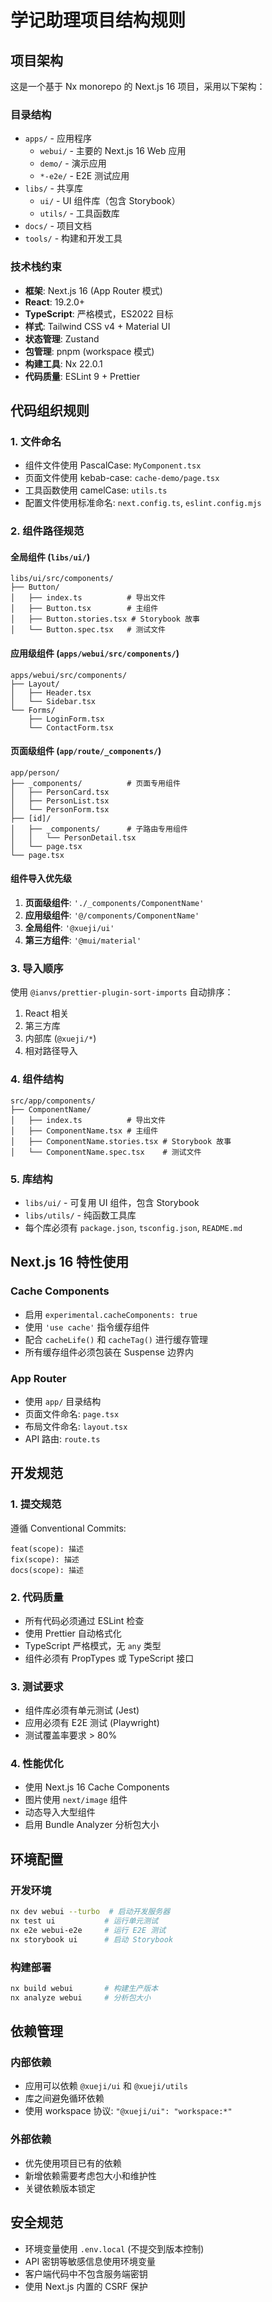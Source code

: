 # 学记助理项目结构规则

## 项目架构

这是一个基于 Nx monorepo 的 Next.js 16 项目，采用以下架构：

### 目录结构

- `apps/` - 应用程序
  - `webui/` - 主要的 Next.js 16 Web 应用
  - `demo/` - 演示应用
  - `*-e2e/` - E2E 测试应用
- `libs/` - 共享库
  - `ui/` - UI 组件库（包含 Storybook）
  - `utils/` - 工具函数库
- `docs/` - 项目文档
- `tools/` - 构建和开发工具

### 技术栈约束

- **框架**: Next.js 16 (App Router 模式)
- **React**: 19.2.0+
- **TypeScript**: 严格模式，ES2022 目标
- **样式**: Tailwind CSS v4 + Material UI
- **状态管理**: Zustand
- **包管理**: pnpm (workspace 模式)
- **构建工具**: Nx 22.0.1
- **代码质量**: ESLint 9 + Prettier

## 代码组织规则

### 1. 文件命名

- 组件文件使用 PascalCase: `MyComponent.tsx`
- 页面文件使用 kebab-case: `cache-demo/page.tsx`
- 工具函数使用 camelCase: `utils.ts`
- 配置文件使用标准命名: `next.config.ts`, `eslint.config.mjs`

### 2. 组件路径规范

#### 全局组件 (`libs/ui/`)

```
libs/ui/src/components/
├── Button/
│   ├── index.ts          # 导出文件
│   ├── Button.tsx        # 主组件
│   ├── Button.stories.tsx # Storybook 故事
│   └── Button.spec.tsx   # 测试文件
```

#### 应用级组件 (`apps/webui/src/components/`)

```
apps/webui/src/components/
├── Layout/
│   ├── Header.tsx
│   └── Sidebar.tsx
└── Forms/
    ├── LoginForm.tsx
    └── ContactForm.tsx
```

#### 页面级组件 (`app/route/_components/`)

```
app/person/
├── _components/          # 页面专用组件
│   ├── PersonCard.tsx
│   ├── PersonList.tsx
│   └── PersonForm.tsx
├── [id]/
│   ├── _components/      # 子路由专用组件
│   │   └── PersonDetail.tsx
│   └── page.tsx
└── page.tsx
```

#### 组件导入优先级

1. **页面级组件**: `'./_components/ComponentName'`
2. **应用级组件**: `'@/components/ComponentName'`
3. **全局组件**: `'@xueji/ui'`
4. **第三方组件**: `'@mui/material'`

### 3. 导入顺序

使用 `@ianvs/prettier-plugin-sort-imports` 自动排序：

1. React 相关
2. 第三方库
3. 内部库 (`@xueji/*`)
4. 相对路径导入

### 4. 组件结构

```
src/app/components/
├── ComponentName/
│   ├── index.ts          # 导出文件
│   ├── ComponentName.tsx # 主组件
│   ├── ComponentName.stories.tsx # Storybook 故事
│   └── ComponentName.spec.tsx    # 测试文件
```

### 5. 库结构

- `libs/ui/` - 可复用 UI 组件，包含 Storybook
- `libs/utils/` - 纯函数工具库
- 每个库必须有 `package.json`, `tsconfig.json`, `README.md`

## Next.js 16 特性使用

### Cache Components

- 启用 `experimental.cacheComponents: true`
- 使用 `'use cache'` 指令缓存组件
- 配合 `cacheLife()` 和 `cacheTag()` 进行缓存管理
- 所有缓存组件必须包装在 Suspense 边界内

### App Router

- 使用 `app/` 目录结构
- 页面文件命名: `page.tsx`
- 布局文件命名: `layout.tsx`
- API 路由: `route.ts`

## 开发规范

### 1. 提交规范

遵循 Conventional Commits:

```
feat(scope): 描述
fix(scope): 描述
docs(scope): 描述
```

### 2. 代码质量

- 所有代码必须通过 ESLint 检查
- 使用 Prettier 自动格式化
- TypeScript 严格模式，无 `any` 类型
- 组件必须有 PropTypes 或 TypeScript 接口

### 3. 测试要求

- 组件库必须有单元测试 (Jest)
- 应用必须有 E2E 测试 (Playwright)
- 测试覆盖率要求 > 80%

### 4. 性能优化

- 使用 Next.js 16 Cache Components
- 图片使用 `next/image` 组件
- 动态导入大型组件
- 启用 Bundle Analyzer 分析包大小

## 环境配置

### 开发环境

```bash
nx dev webui --turbo  # 启动开发服务器
nx test ui           # 运行单元测试
nx e2e webui-e2e     # 运行 E2E 测试
nx storybook ui      # 启动 Storybook
```

### 构建部署

```bash
nx build webui       # 构建生产版本
nx analyze webui     # 分析包大小
```

## 依赖管理

### 内部依赖

- 应用可以依赖 `@xueji/ui` 和 `@xueji/utils`
- 库之间避免循环依赖
- 使用 workspace 协议: `"@xueji/ui": "workspace:*"`

### 外部依赖

- 优先使用项目已有的依赖
- 新增依赖需要考虑包大小和维护性
- 关键依赖版本锁定

## 安全规范

- 环境变量使用 `.env.local` (不提交到版本控制)
- API 密钥等敏感信息使用环境变量
- 客户端代码中不包含服务端密钥
- 使用 Next.js 内置的 CSRF 保护
